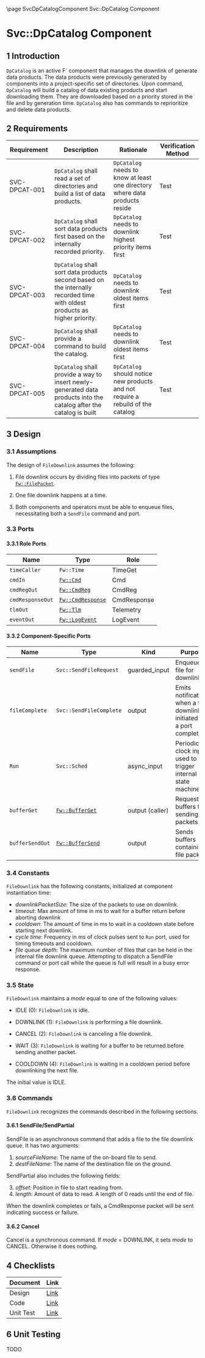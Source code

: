 \page SvcDpCatalogComponent Svc::DpCatalog Component
# Svc::DpCatalog Component

## 1 Introduction

`DpCatalog` is an active F´ component that manages the downlink of generate data products. The data products were previously generated by components into a project-specific set of directories. Upon command, `DpCatalog` will build a catalog of data existing products and start downloading them. They are downloaded based on a priority stored in the file and by generation time. `DpCatalog` also has commands to reprioritize and delete data products.

## 2 Requirements

Requirement | Description | Rationale | Verification Method
---- | ---- | ---- | ----
SVC-DPCAT-001 | `DpCatalog` shall read a set of directories and build a list of data products. | `DpCatalog` needs to know at least one directory where data products reside  | Test
SVC-DPCAT-002 | `DpCatalog` shall sort data products first based on the internally recorded priority. | `DpCatalog` needs to downlink highest priority items first | Test
SVC-DPCAT-003 | `DpCatalog` shall sort data products second based on the internally recorded time with oldest products as higher priority. | `DpCatalog` needs to downlink oldest items first | Test
SVC-DPCAT-004 | `DpCatalog` shall provide a command to build the catalog. | `DpCatalog` needs to downlink oldest items first | Test
SVC-DPCAT-005 | `DpCatalog` shall provide a way to insert newly-generated data products into the catalog after the catalog is built | `DpCatalog` should notice new products and not require a rebuild of the catalog | Test


## 3 Design

### 3.1 Assumptions

The design of `FileDownlink` assumes the following:

1. File downlink occurs by dividing files into packets
of type [`Fw::FilePacket`](../../../Fw/FilePacket/docs/sdd.html).

2. One file downlink happens at a time.

3. Both components and operators must be able to enqueue files, necessitating both a `SendFile`
   command and port.

### 3.3 Ports

#### 3.3.1 Role Ports

Name | Type | Role
-----| ---- | ----
`timeCaller` | `Fw::Time` | TimeGet
`cmdIn` | [`Fw::Cmd`](../../../Fw/Cmd/docs/sdd.html) | Cmd
`cmdRegOut` | [`Fw::CmdReg`](../../../Fw/Cmd/docs/sdd.html) | CmdReg
`cmdResponseOut` | [`Fw::CmdResponse`](../../../Fw/Cmd/docs/sdd.html) | CmdResponse
`tlmOut` | [`Fw::Tlm`](../../../Fw/Tlm/docs/sdd.html) | Telemetry
`eventOut` | [`Fw::LogEvent`](../../../Fw/Log/docs/sdd.html) | LogEvent

#### 3.3.2 Component-Specific Ports

Name | Type | Kind | Purpose
---- | ---- | ---- | ----
`sendFile` | `Svc::SendFileRequest` | guarded_input | Enqueues file for downlink
`fileComplete` | `Svc::SendFileComplete` | output | Emits notifications when a file downlink initiated by a port completes
`Run` | `Svc::Sched` | async_input | Periodic clock input used to trigger internal state machine
<a name="bufferGet">`bufferGet`</a> | [`Fw::BufferGet`](../../../Fw/Buffer/docs/sdd.html) | output (caller) | Requests buffers for sending file packets.
<a name="bufferSendOut">`bufferSendOut`</a> | [`Fw::BufferSend`](../../../Fw/Buffer/docs/sdd.html) | output | Sends buffers containing file packets.

### 3.4 Constants

`FileDownlink` has the following constants, initialized
at component instantiation time:

* *downlinkPacketSize*: The size of the packets to use on downlink.
* *timeout*: Max amount of time in ms to wait for a buffer return before aborting downlink
* *cooldown*: The amount of time in ms to wait in a cooldown state before starting next downlink.
* *cycle time*: Frequency in ms of clock pulses sent to `Run` port, used for timing timeouts and
  cooldown.
* *file queue depth*: The maximum number of files that can be held in the internal file downlink
  queue. Attempting to dispatch a SendFile command or port call while the queue is full will result
  in a busy error response.

### 3.5 State

`FileDownlink` maintains a *mode* equal to
one of the following values:

* IDLE (0): `FileDownlink` is idle.

* DOWNLINK (1): `FileDownlink` is performing a file downlink.

* CANCEL (2): `FileDownlink` is canceling a file downlink.

* WAIT (3): `FileDownlink` is waiting for a buffer to be returned before sending another packet.

* COOLDOWN (4): `FileDownlink` is waiting in a cooldown period before downlinking the next file.

The initial value is IDLE.

### 3.6 Commands

`FileDownlink` recognizes the commands described in the following sections.

#### 3.6.1 SendFile/SendPartial

SendFile is an asynchronous command that adds a file to the file downlink queue.
It has two arguments:

1. *sourceFileName*: The name of the on-board file to send.
2. *destFileName*: The name of the destination file on the ground.

SendPartial also includes the following fields:

3. *offset*: Position in file to start reading from.
4. *length*: Amount of data to read. A length of 0 reads until the end of file.

When the downlink completes or fails, a CmdResponse packet will be sent indicating success or
failure.

#### 3.6.2 Cancel

Cancel is a synchronous command.
If *mode* = DOWNLINK, it sets *mode* to CANCEL.
Otherwise it does nothing.

## 4 Checklists

Document | Link
-------- | ----
Design | [Link](Checklist/design.xlsx)
Code | [Link](Checklist/code.xlsx)
Unit Test | [Link](Checklist/unit_test.xls)

## 6 Unit Testing

TODO
